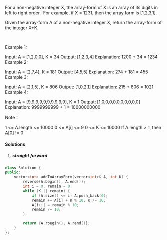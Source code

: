 For a non-negative integer X, the array-form of X is an array of its digits in left to right order.  For example, if X = 1231, then the array form is [1,2,3,1].

Given the array-form A of a non-negative integer X, return the array-form of the integer X+K.

 

Example 1:

Input: A = [1,2,0,0], K = 34
Output: [1,2,3,4]
Explanation: 1200 + 34 = 1234
Example 2:

Input: A = [2,7,4], K = 181
Output: [4,5,5]
Explanation: 274 + 181 = 455
Example 3:

Input: A = [2,1,5], K = 806
Output: [1,0,2,1]
Explanation: 215 + 806 = 1021
Example 4:

Input: A = [9,9,9,9,9,9,9,9,9,9], K = 1
Output: [1,0,0,0,0,0,0,0,0,0,0]
Explanation: 9999999999 + 1 = 10000000000
 

Note：

1 <= A.length <= 10000
0 <= A[i] <= 9
0 <= K <= 10000
If A.length > 1, then A[0] != 0

#### Solutions

1. ##### straight forward

```cpp
class Solution {
public:
    vector<int> addToArrayForm(vector<int>& A, int K) {
        reverse(A.begin(), A.end());
        int i = 0, remain = 0;
        while (K || remain) {
            if (A.size() <= i) A.push_back(0);
            remain += A[i] + K % 10; K /= 10;
            A[i++] = remain % 10;
            remain /= 10;
        }

        return {A.rbegin(), A.rend()};
    }
};
```